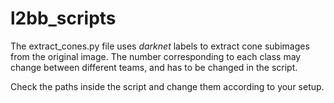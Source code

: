 # l2bb_scripts
The extract_cones.py file uses *darknet* labels to extract cone subimages from the original image.
The number corresponding to each class may change between different teams, and has to be changed
in the script. 

Check the paths inside the script and change them according to your setup.
